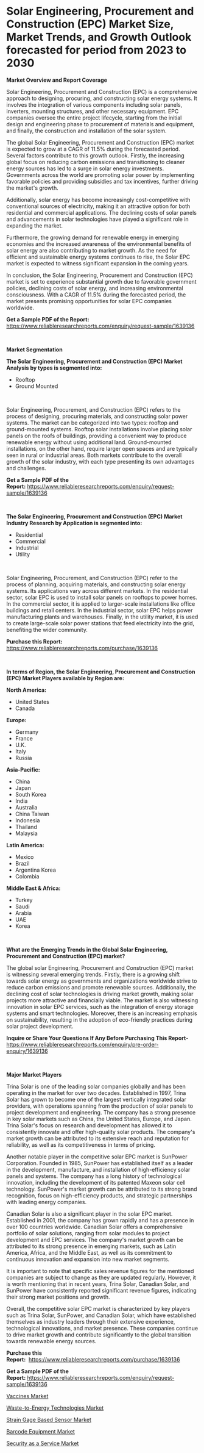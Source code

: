 <p><h1>Solar Engineering, Procurement and Construction (EPC) Market Size, Market Trends, and Growth Outlook forecasted for period from 2023 to 2030</h1></p><p><strong>Market Overview and Report Coverage</strong></p>
<p><p>Solar Engineering, Procurement and Construction (EPC) is a comprehensive approach to designing, procuring, and constructing solar energy systems. It involves the integration of various components including solar panels, inverters, mounting structures, and other necessary equipment. EPC companies oversee the entire project lifecycle, starting from the initial design and engineering phase to procurement of materials and equipment, and finally, the construction and installation of the solar system.</p><p>The global Solar Engineering, Procurement and Construction (EPC) market is expected to grow at a CAGR of 11.5% during the forecasted period. Several factors contribute to this growth outlook. Firstly, the increasing global focus on reducing carbon emissions and transitioning to cleaner energy sources has led to a surge in solar energy investments. Governments across the world are promoting solar power by implementing favorable policies and providing subsidies and tax incentives, further driving the market's growth.</p><p>Additionally, solar energy has become increasingly cost-competitive with conventional sources of electricity, making it an attractive option for both residential and commercial applications. The declining costs of solar panels and advancements in solar technologies have played a significant role in expanding the market.</p><p>Furthermore, the growing demand for renewable energy in emerging economies and the increased awareness of the environmental benefits of solar energy are also contributing to market growth. As the need for efficient and sustainable energy systems continues to rise, the Solar EPC market is expected to witness significant expansion in the coming years.</p><p>In conclusion, the Solar Engineering, Procurement and Construction (EPC) market is set to experience substantial growth due to favorable government policies, declining costs of solar energy, and increasing environmental consciousness. With a CAGR of 11.5% during the forecasted period, the market presents promising opportunities for solar EPC companies worldwide.</p></p>
<p><strong>Get a Sample PDF of the Report:</strong> <a href="https://www.reliableresearchreports.com/enquiry/request-sample/1639136">https://www.reliableresearchreports.com/enquiry/request-sample/1639136</a></p>
<p>&nbsp;</p>
<p><strong>Market Segmentation</strong></p>
<p><strong>The Solar Engineering, Procurement and Construction (EPC) Market Analysis by types is segmented into:</strong></p>
<p><ul><li>Rooftop</li><li>Ground Mounted</li></ul></p>
<p>&nbsp;</p>
<p><p>Solar Engineering, Procurement, and Construction (EPC) refers to the process of designing, procuring materials, and constructing solar power systems. The market can be categorized into two types: rooftop and ground-mounted systems. Rooftop solar installations involve placing solar panels on the roofs of buildings, providing a convenient way to produce renewable energy without using additional land. Ground-mounted installations, on the other hand, require larger open spaces and are typically seen in rural or industrial areas. Both markets contribute to the overall growth of the solar industry, with each type presenting its own advantages and challenges.</p></p>
<p><strong>Get a Sample PDF of the Report:</strong>&nbsp;<a href="https://www.reliableresearchreports.com/enquiry/request-sample/1639136">https://www.reliableresearchreports.com/enquiry/request-sample/1639136</a></p>
<p>&nbsp;</p>
<p><strong>The Solar Engineering, Procurement and Construction (EPC) Market Industry Research by Application is segmented into:</strong></p>
<p><ul><li>Residential</li><li>Commercial</li><li>Industrial</li><li>Utility</li></ul></p>
<p>&nbsp;</p>
<p><p>Solar Engineering, Procurement, and Construction (EPC) refer to the process of planning, acquiring materials, and constructing solar energy systems. Its applications vary across different markets. In the residential sector, solar EPC is used to install solar panels on rooftops to power homes. In the commercial sector, it is applied to larger-scale installations like office buildings and retail centers. In the industrial sector, solar EPC helps power manufacturing plants and warehouses. Finally, in the utility market, it is used to create large-scale solar power stations that feed electricity into the grid, benefiting the wider community.</p></p>
<p><strong>Purchase this Report:</strong>&nbsp; <a href="https://www.reliableresearchreports.com/purchase/1639136">https://www.reliableresearchreports.com/purchase/1639136</a></p>
<p>&nbsp;</p>
<p><strong>In terms of Region, the Solar Engineering, Procurement and Construction (EPC) Market Players available by Region are:</strong></p>
<p>
    <p> <strong> North America: </strong>
        <ul>
            <li>United States</li>
            <li>Canada</li>
        </ul>
        </p> 
    <p> <strong> Europe: </strong>
        <ul>
            <li>Germany</li>
            <li>France</li>
            <li>U.K.</li>
            <li>Italy</li>
            <li>Russia</li>
        </ul>
        </p> 
    <p> <strong> Asia-Pacific: </strong>
        <ul>
            <li>China</li>
            <li>Japan</li>
            <li>South Korea</li>
            <li>India</li>
            <li>Australia</li>
            <li>China Taiwan</li>
            <li>Indonesia</li>
            <li>Thailand</li>
            <li>Malaysia</li>
        </ul>
        </p> 
    <p> <strong> Latin America: </strong>
        <ul>
            <li>Mexico</li>
            <li>Brazil</li>
            <li>Argentina Korea</li>
            <li>Colombia</li>
        </ul>
        </p> 
    <p> <strong> Middle East & Africa: </strong>
        <ul>
            <li>Turkey</li>
            <li>Saudi</li>
            <li>Arabia</li>
            <li>UAE</li>
            <li>Korea</li>
        </ul>
    </p>
    </p>
<p>&nbsp;</p>
<p><strong>What are the Emerging Trends in the Global Solar Engineering, Procurement and Construction (EPC) market?</strong></p>
<p><p>The global solar Engineering, Procurement and Construction (EPC) market is witnessing several emerging trends. Firstly, there is a growing shift towards solar energy as governments and organizations worldwide strive to reduce carbon emissions and promote renewable sources. Additionally, the declining cost of solar technologies is driving market growth, making solar projects more attractive and financially viable. The market is also witnessing innovation in solar EPC services, such as the integration of energy storage systems and smart technologies. Moreover, there is an increasing emphasis on sustainability, resulting in the adoption of eco-friendly practices during solar project development.</p></p>
<p><strong>Inquire or Share Your Questions If Any Before Purchasing This Report</strong>- <a href="https://www.reliableresearchreports.com/enquiry/pre-order-enquiry/1639136">https://www.reliableresearchreports.com/enquiry/pre-order-enquiry/1639136</a></p>
<p>&nbsp;</p>
<p><strong>Major Market Players</strong></p>
<p><p>Trina Solar is one of the leading solar companies globally and has been operating in the market for over two decades. Established in 1997, Trina Solar has grown to become one of the largest vertically integrated solar providers, with operations spanning from the production of solar panels to project development and engineering. The company has a strong presence in key solar markets such as China, the United States, Europe, and Japan. Trina Solar's focus on research and development has allowed it to consistently innovate and offer high-quality solar products. The company's market growth can be attributed to its extensive reach and reputation for reliability, as well as its competitiveness in terms of pricing.</p><p>Another notable player in the competitive solar EPC market is SunPower Corporation. Founded in 1985, SunPower has established itself as a leader in the development, manufacture, and installation of high-efficiency solar panels and systems. The company has a long history of technological innovation, including the development of its patented Maxeon solar cell technology. SunPower's market growth can be attributed to its strong brand recognition, focus on high-efficiency products, and strategic partnerships with leading energy companies.</p><p>Canadian Solar is also a significant player in the solar EPC market. Established in 2001, the company has grown rapidly and has a presence in over 100 countries worldwide. Canadian Solar offers a comprehensive portfolio of solar solutions, ranging from solar modules to project development and EPC services. The company's market growth can be attributed to its strong presence in emerging markets, such as Latin America, Africa, and the Middle East, as well as its commitment to continuous innovation and expansion into new market segments.</p><p>It is important to note that specific sales revenue figures for the mentioned companies are subject to change as they are updated regularly. However, it is worth mentioning that in recent years, Trina Solar, Canadian Solar, and SunPower have consistently reported significant revenue figures, indicating their strong market positions and growth.</p><p>Overall, the competitive solar EPC market is characterized by key players such as Trina Solar, SunPower, and Canadian Solar, which have established themselves as industry leaders through their extensive experience, technological innovations, and market presence. These companies continue to drive market growth and contribute significantly to the global transition towards renewable energy sources.</p></p>
<p><strong>Purchase this Report:</strong>&nbsp;&nbsp;<a href="https://www.reliableresearchreports.com/purchase/1639136">https://www.reliableresearchreports.com/purchase/1639136</a></p>
<p></p>
<p><strong>Get a Sample PDF of the Report:</strong>&nbsp;<a href="https://www.reliableresearchreports.com/enquiry/request-sample/1639136">https://www.reliableresearchreports.com/enquiry/request-sample/1639136</a></p>
<p><p><a href="https://www.linkedin.com/pulse/vaccines-market-share-amp-new-trends-analysis-report-type/">Vaccines Market</a></p><p><a href="https://www.linkedin.com/pulse/waste-to-energy-technologies-market-challenges-opportunities/">Waste-to-Energy Technologies Market</a></p><p><a href="https://www.linkedin.com/pulse/strain-gage-based-sensor-market-size-growth-forecast-from/">Strain Gage Based Sensor Market</a></p><p><a href="https://medium.com/@chiragreportprime/barcode-equipment-nbsp-market-focuses-on-market-share-size-and-projected-forecast-till-2030-57d5f14bb58f">Barcode Equipment Market</a></p><p><a href="https://medium.com/@daveblock1987/security-as-a-service-nbsp-market-focuses-on-market-share-size-and-projected-forecast-till-2030-79a180286970">Security as a Service Market</a></p></p>